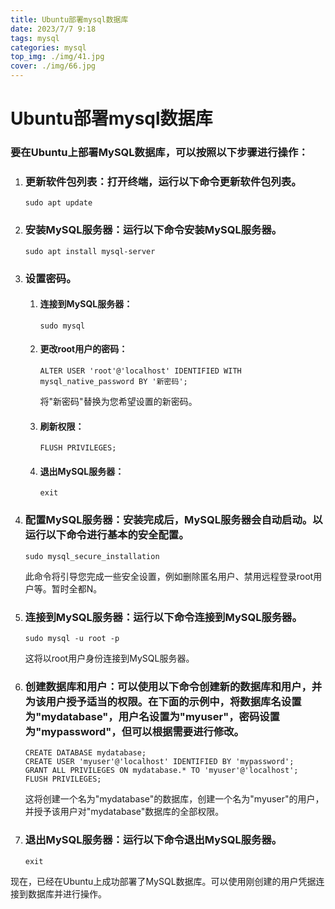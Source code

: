 ```yaml
---
title: Ubuntu部署mysql数据库
date: 2023/7/7 9:18
tags: mysql
categories: mysql
top_img: ./img/41.jpg
cover: ./img/66.jpg
---
```




# Ubuntu部署mysql数据库



### 要在Ubuntu上部署MySQL数据库，可以按照以下步骤进行操作：



1. ### 更新软件包列表：打开终端，运行以下命令更新软件包列表。

   ```
   sudo apt update
   ```

2. ### 安装MySQL服务器：运行以下命令安装MySQL服务器。

   ```
   sudo apt install mysql-server
   ```

3. ### 设置密码。

   

   1. #### 连接到MySQL服务器：
      
      ```
      sudo mysql
      ```
      
   2. #### 更改root用户的密码：
      
      ```
      ALTER USER 'root'@'localhost' IDENTIFIED WITH mysql_native_password BY '新密码';
      ```
      
      将"新密码"替换为您希望设置的新密码。
      
   3. #### 刷新权限：
      
      ```
      FLUSH PRIVILEGES;
      ```
      
   4. #### 退出MySQL服务器：
      
      ```
      exit
      ```

   

4. ### 配置MySQL服务器：安装完成后，MySQL服务器会自动启动。以运行以下命令进行基本的安全配置。

   ```
   sudo mysql_secure_installation
   ```

   此命令将引导您完成一些安全设置，例如删除匿名用户、禁用远程登录root用户等。暂时全都N。

   

5. ### 连接到MySQL服务器：运行以下命令连接到MySQL服务器。

   ```
   sudo mysql -u root -p
   ```

   这将以root用户身份连接到MySQL服务器。

   

6. ### 创建数据库和用户：可以使用以下命令创建新的数据库和用户，并为该用户授予适当的权限。在下面的示例中，将数据库名设置为"mydatabase"，用户名设置为"myuser"，密码设置为"mypassword"，但可以根据需要进行修改。

   ```
   CREATE DATABASE mydatabase;
   CREATE USER 'myuser'@'localhost' IDENTIFIED BY 'mypassword';
   GRANT ALL PRIVILEGES ON mydatabase.* TO 'myuser'@'localhost';
   FLUSH PRIVILEGES;
   ```

   这将创建一个名为"mydatabase"的数据库，创建一个名为"myuser"的用户，并授予该用户对"mydatabase"数据库的全部权限。

   

7. ### 退出MySQL服务器：运行以下命令退出MySQL服务器。

   ```
   exit
   ```

现在，已经在Ubuntu上成功部署了MySQL数据库。可以使用刚创建的用户凭据连接到数据库并进行操作。

